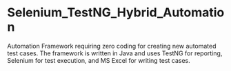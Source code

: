 Selenium_TestNG_Hybrid_Automation
=================================

Automation Framework requiring zero coding for creating new automated test cases. The framework is written in Java and uses TestNG for reporting, Selenium for test execution, and MS Excel for writing test cases.
